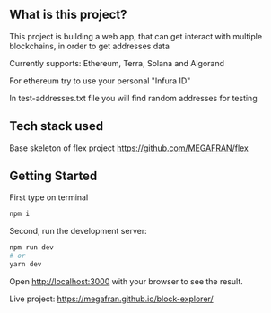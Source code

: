 ## What is this project?

This project is building a web app, that can get interact with multiple blockchains, in order to get addresses data

Currently supports: Ethereum, Terra, Solana and Algorand

For ethereum try to use your personal "Infura ID"

In test-addresses.txt file you will find random addresses for testing

## Tech stack used

Base skeleton of flex project https://github.com/MEGAFRAN/flex

## Getting Started

First type on terminal

```bash
npm i
```
Second, run the development server:

```bash
npm run dev
# or
yarn dev
```

Open [http://localhost:3000](http://localhost:3000) with your browser to see the result.

Live project: https://megafran.github.io/block-explorer/
